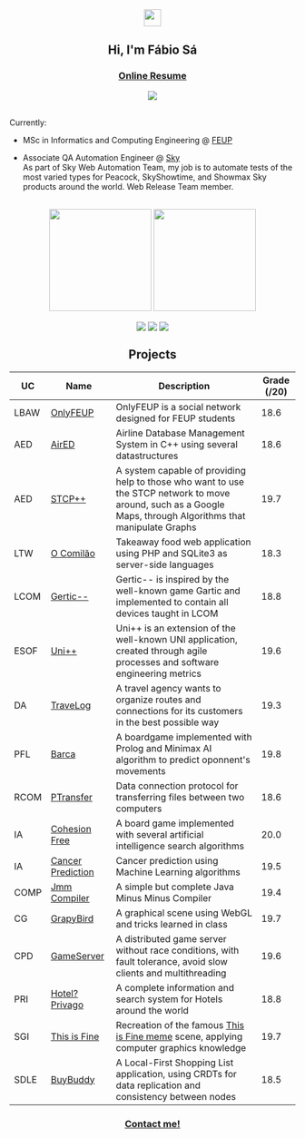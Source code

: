 <div align = "center">
<img href="center" src="https://raw.githubusercontent.com/MartinHeinz/MartinHeinz/master/wave.gif" width="30px">
<h2 align = "center" >Hi, I'm Fábio Sá </h2>
<h3><a href="https://fabio-a-sa.github.io/CV/">Online Resume</a></h3>
  <img src="https://komarev.com/ghpvc/?username=Fabio-A-Sa&color=blue&style=for-the-badge"></img>
</div>
<br>

Currently:
- MSc in Informatics and Computing Engineering @ [FEUP](https://sigarra.up.pt/feup/pt/web_page.inicial) <br>

- Associate QA Automation Engineer @ [Sky](https://www.sky.com)
<br> As part of Sky Web Automation Team, my job is to automate tests of the most varied types for Peacock, SkyShowtime, and Showmax Sky products around the world. Web Release Team member.

<br>

<div align="center">
  <img height="180em" src="https://github-readme-stats.vercel.app/api?username=Fabio-A-Sa&show_icons=true&theme=dracula&include_all_commits=true&count_private=true"/>
  <img height="180em" src="https://github-readme-stats.vercel.app/api/top-langs/?username=Fabio-A-Sa&layout=compact&langs_count=7&theme=dracula"/>   
</div>

<p align = "center">
<img align="center" src="https://img.shields.io/badge/Operating System-Linux-informational?style=flat&logo=Linux&logoColor=white&color=EC8D5E">
<img align="center" src="https://img.shields.io/badge/Tools for coding -Git-informational?style=flat&logo=Git&logoColor=white&color=4293F2">
<img align="center" src="https://img.shields.io/badge/Editors-Visual Studio Code -informational?style=flat&logo=visual-studio-code&logoColor=white&color=42F29E">
</p>

<h2 align = "center" >Projects</h2>
<p align = "center">

| UC   | Name      | Description                                                                                                                                                   | Grade (/20) |
|------|-----------|---------------------------------------------------------------------------------------------------------------------------------------------------------------|-------------|
| LBAW | [OnlyFEUP](https://github.com/Fabio-A-Sa/Y3S1-LabDBWeb/tree/main/Project)  | OnlyFEUP is a social network designed for FEUP students                                                                                                        | 18.6        |
| AED  | [AirED](https://github.com/Fabio-A-Sa/Y2S1-AlgoritmosEstruturasDeDados/tree/main/Project%201)     | Airline Database Management System in C++ using several datastructures                                                                                        | 18.6        |
| AED  | [STCP++](https://github.com/Fabio-A-Sa/Y2S1-AlgoritmosEstruturasDeDados/tree/main/Project%202)    | A system capable of providing help to those who want to use the STCP network to move around, such as a Google Maps, through Algorithms that manipulate Graphs | 19.7        |
| LTW  | [O Comilão](https://github.com/Fabio-A-Sa/Y2S2-LinguagensTecnologiasWeb/tree/main/Project) | Takeaway food web application using PHP and SQLite3 as server-side languages                                                                                  | 18.3        |
| LCOM | [Gertic--](https://github.com/Fabio-A-Sa/Y2S2-LabComputadores/tree/main/Project)  | Gertic-- is inspired by the well-known game Gartic and implemented to contain all devices taught in LCOM                                                      | 18.8        |
| ESOF | [Uni++](https://github.com/Fabio-A-Sa/Y2S2-SoftwareEngineer/tree/main/Project)     | Uni++ is an extension of the well-known UNI application, created through agile processes and software engineering metrics                                     | 19.6        |
| DA   | [TraveLog](https://github.com/Fabio-A-Sa/Y2S2-DesenhoDeAlgoritmos/tree/main/Project%202)  | A travel agency wants to organize routes and connections for its customers in the best possible way                                                           | 19.3        |
| PFL  | [Barca](https://github.com/Fabio-A-Sa/Y3S1-ProgFuncionalLogica/tree/main/Project2)     | A boardgame implemented with Prolog and Minimax AI algorithm to predict oponnent's movements                                                                  | 19.8        |
| RCOM  | [PTransfer](https://github.com/Fabio-A-Sa/Y3S1-RedesComputadores/tree/main/Project1)     |  Data connection protocol for transferring files between two computers                                                                | 18.6        |
| IA   | [Cohesion Free](https://github.com/Fabio-A-Sa/Y3S2-InteligenciaArtificial/tree/main/Project%201)     |  A board game implemented with several artificial intelligence search algorithms                                                                | 20.0        |
| IA   | [Cancer Prediction](https://github.com/Fabio-A-Sa/Y3S2-InteligenciaArtificial/tree/main/Project%202)     |  Cancer prediction using Machine Learning algorithms                                                                | 19.5        |
| COMP   | [Jmm Compiler](https://github.com/Fabio-A-Sa/Y3S2-Compiladores/tree/main/Project/CheckpointFinal)     |  A simple but complete Java Minus Minus Compiler                                                                | 19.4        |
| CG   | [GrapyBird](https://github.com/Fabio-A-Sa/Y3S2-ComputacaoGrafica/tree/main/Project)     |  A graphical scene using WebGL and tricks learned in class                                                                | 19.7        |
| CPD   | [GameServer](https://github.com/Fabio-A-Sa/Y3S2-ComputacaoParalelaDistribuida/tree/main/Project%202)     |  A distributed game server without race conditions, with fault tolerance, avoid slow clients and multithreading                                                               | 19.6        |
| PRI   | [Hotel? Privago](https://github.com/Fabio-A-Sa/Y4S1-ProcessamentoRInfo/tree/main/Project)     |  A complete information and search system for Hotels around the world                                                                 | 18.8        |
| SGI   | [This is Fine](https://github.com/Fabio-A-Sa/Y4S1-SistemasGraficosInterfaces/tree/main/Project%201)     |  Recreation of the famous [This is Fine meme](https://knowyourmeme.com/memes/this-is-fine) scene, applying computer graphics knowledge                                                                | 19.7        |
| SDLE   | [BuyBuddy](https://github.com/Fabio-A-Sa/Y4S1-SistemasDistribuidosLE/tree/main/Project)     | A Local-First Shopping List application, using CRDTs for data replication and consistency between nodes                                                                 | 18.5        |

<h3 align = "center" ><a href="mailto:up202007658@up.pt">Contact me!</a></h3>
